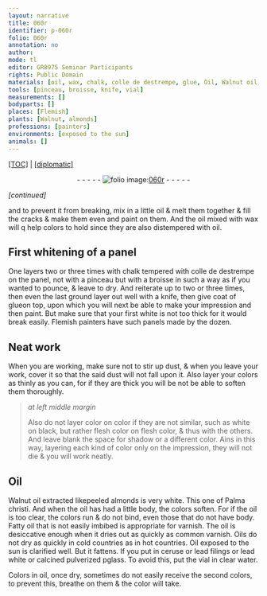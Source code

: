 ```yaml
---
layout: narrative
title: 060r
identifier: p-060r
folio: 060r
annotation: no
author:
mode: tl
editor: GR8975 Seminar Participants
rights: Public Domain
materials: [oil, wax, chalk, colle de destrempe, glue, Oil, Walnut oil, peeled almonds, Palma christi, Fatty oil, varnish, common varnish, Oils, ceruse, lead filings, lead white, calcined pulverized pglass, clear water]
tools: [pinceau, broisse, knife, vial]
measurements: []
bodyparts: []
places: [Flemish]
plants: [Walnut, almonds]
professions: [painters]
environments: [exposed to the sun]
animals: []
---
```


 <p><a href="{{ site.baseurl }}/translation/">[TOC]</a> | <a href="{{ site.baseurl }}/texts/p-060r_tc/" target="_blank">[diplomatic]</a></p><div class="folio" align="center">- - - - - <a href="http://gallica.bnf.fr/ark:/12148/btv1b10500001g/f125.item" target="_blank"><img src="https://cu-mkp.github.io/2017-workshop-edition/assets/photo-icon.png" alt="folio image: " style="display:inline-block; margin-bottom:-3px;"/>060r</a> - - - - - </div>  
 
*[continued]*
  
and to prevent it from breaking, mix in a little <span class="m">oil</span> & melt them together & fill the cracks & make them even and paint on them. And the <span class="m">oil</span> mixed with <span class="m">wax</span> will <span class="del">q</span> help colors to hold since they are also distempered with <span class="m">oil</span>.

 
  

## First whitening of a panel

 
One layers two or three times with <span class="m">chalk</span> tempered with <span class="m">colle <span class="add">de destrempe</span></span> on the panel, not with a <span class="tl">pinceau</span> but with a <span class="tl">broisse</span> in such a way as if you wanted to pounce, & leave to dry. And reiterate up to two or three times, then even the last ground layer out well with a <span class="tl">knife</span>, <span class="add">then give coat of <span class="m">glue</span>on top</span>, upon which you will next be able to make your impression and then paint. But make sure that your first white is not too thick for it would break easily. <span class="pl">Flemish</span> <span class="pro">painters</span> have such panels made by the dozen.

 
  

## Neat work

 
When you are working, make sure not to stir up dust, & when you leave your work, cover it so that the said dust will not fall upon it. Also layer your colors as thinly as you can, for if they are thick you will be not be able to soften them thoroughly.
 
> *at left middle margin*
> 
> 
>   Also do not layer color on color if they are not similar, such as white on black, but rather flesh color on flesh color, & thus with the others. And leave blank the space for shadow or a different color. <span class="del">Ains</span> in this way, layering each kind of color only on the impression, they will not die & you will work neatly.

 
  

## <span class="m">Oil</span>

 
<span class="m"><span class="pa">Walnut</span> oil</span> extracted like<span class="m">peeled <span class="pa">almonds</span></span> is very white. This one of <span class="m">Palma christi</span>. And when the <span class="m">oil</span> has had a little body, the colors soften. For if the <span class="m">oil</span> is too clear, the colors run & do not bind, even those that do not have body. <span class="m">Fatty oil</span> that is not easily imbibed is appropriate for <span class="m">varnish</span>. The <span class="m">oil</span> is desiccative enough when it dries out as quickly as <span class="m">common varnish</span>. <span class="m">Oils</span> do not dry as quickly in cold countries as in hot countries. <span class="m">Oil</span> <span class="env">exposed to the sun</span> is clarified well. But it fattens. If you put in <span class="m">ceruse</span> or <span class="m">lead filings</span> or <span class="m">lead white</span> or <span class="m">calcined pulverized <span class="del">p</span>glass</span>. To avoid this, put the <span class="tl">vial</span> in <span class="m">clear water</span>.
 
Colors in <span class="m">oil</span>, once dry, sometimes do not easily receive the second colors, to prevent this, breathe on them & the color will take.
 
 